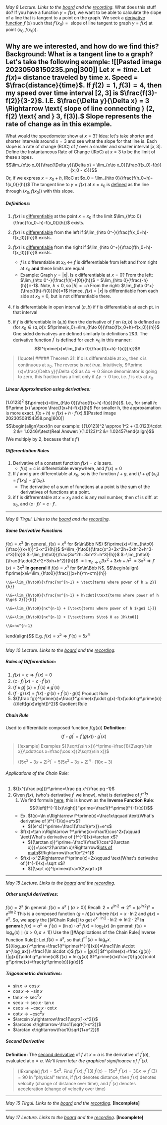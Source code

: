 *May 8 Lecture. Links to the [board](https://drive.google.com/file/d/1BwMi6pAdCWz0UrAnsMBeoXTBa8z6roiN/view?usp=sharing) and the [recording](https://drive.google.com/file/d/1zN1ep3dD9x7Rmo8kGeQKTHNNBCH0p6RK/view?usp=sharing).*
What does this stuff do?
	If you have a function $y=f(x)$, we want to be able to calculate the slope of a line that is tangent to a point on the graph.
	We seek a <u>derivative function</u> $f\prime(x)$ such that
		$f\prime(x_0)=\text{ slope of line tangent to graph }y=f(x)\text{ at point }(x_0,f(x_0))$.

Why are we interested, and how do we find this?
Background:
	What is a tangent line to a graph?
	Let's take the following example:
		![[Pasted image 20230508150235.png|300]]
		Let $x=time$.
		Let $f(x) =$ distance traveled by time $x$.
		Speed = $\frac{distance}{time}$.
		If $f(2)=1$, $f(3)=4$, then my speed over time interval $[2,3]$ is $\frac{f(3)-f(2)}{3-2}$.
			I.E. $\frac{\Delta y}{\Delta x} = 3 \Rightarrow \text{ slope of line connecting } (2, f(2) \text{ and } 3, f(3)).$ 
		Slope represents the rate of change as in this example.
---
What would the speedometer show at $x=3$?
Idea: let's take shorter and shorter intervals around $x=3$ and see what the slope for that line is. Each slope is a rate of change (ROC) of $f$ over a smaller and smaller interval $[x,3]$. Define the Instantaneous Rate of Change (IRoC) at $x=3$ to be the limit of these slopes. $$\lim_{x\to x_0}{\frac{\Delta y}{\Delta x} = \lim_{x\to x_0}{\frac{f(x_0)-f(x)}{x_0 - x}}}$$ Or, if we express $x=x_0 + h$, IRoC at $x_0 = \lim_{h\to 0}{\frac{f(h_0+h)-f(x_0)}{h}}$
The tangent line to $y=f(x)$ at $x=x_0$ is <u>defined</u> as the line through $(x_0, f(x_0))$ with this slope.

##### Definitions:
1) $f(x)$ is <u>differentiable</u> at the point $x=x_0$ if the limit $\lim_{h\to 0}{\frac{f(x_0+h)-f(x_0)}{h}}$ exists.
2) $f(x)$ is <u>differentiable</u> from the left   if $\lim_{h\to 0^-}{\frac{f(x_0+h)-f(x_0)}{h}}$ exists.
3) $f(x)$ is <u>differentiable</u> from the right if $\lim_{h\to 0^+}{\frac{f(h_0+h)-f(x_0)}{h}}$ exists.
	- $f$ is differentiable at $x_0$ $\iff$ $f$ is differentiable from left and from right at $x_0$ **and** these limits are equal
	
	* Example: Graph $y=|x|$. Is x differentiable at $x=0$?
	  From the left: $\lim_{h\to 0^-}{\frac{f(h)-f(0)}{h}}$ = $\lim_{h\to 0}{\frac{-h}{h}}=-1$. Note, $h<0$, so $|h|=-h$
	  From the right: $\lim_{h\to 0^+}{\frac{f(h)-f(0)}{h}}=1$
	  Hence, $f(x)=|x|$ is differentiable from each side at $x_0=0$, but is not differentiable there.
4) f is differentiable in open interval $(a,b)$ if f is differentiable at each pt. in that interval
5) if $f$ is differentiable in (a,b) then the derivative of $f$ on $(a,b)$ is defined as (for $x_0\in(a,b)$): $f\prime(x_0)=\lim_{h\to 0}{\frac{f(x_0+h)-f(x_0)}{h}}$
	One sided derivatives are defined similarly to definitions 2&3.
The derivative function $f^\prime$ is defined for each $x_0$ in this manner: $$f^\prime(x)=\lim_{h\to 0}{\frac{f(x+h)-f(x)}{h}}$$

> [!quote] ##### Theorem 31:
> If x is differentiable at $x_0$, then x is continuous at $x_0$. The reverse is *not true*.
> Intuitively, $f\prime (x)=\frac{\Delta y}{\Delta x}$ as $\Delta x \to 0$ Since denominator is going to zero, this fraction has a limit only if $\Delta y\to 0$ too, i.e. $f$ is cts at $x_0$.

##### Linear Approximation using derivatives:
$(1.0123)^2$
$f\prime(x)=\lim_{h\to 0}{\frac{f(x+h)-f(x)}{h}}$. I.e., for small $h$:
$f\prime (x) \approx \frac{f(x+h)-f(x)}{h}$
For smaller h, the approxamation is more exact.
$f(x+h)\approx f(x)+h\cdot f\prime (x)$.![[Pasted image 20230508154358.png|600]]
$$\begin{align}\text{In our example: }(1.0123)^2 \approx 1^2 + (0.0123)\cdot 2 &= 1.0246\\\text{Real Answer: }(1.0123)^2 &= 1.02457\end{align}$$
(We multiply by 2, because that's $f\prime$)

##### Differentiation Rules
1) Derivative of a constant function $f(x)=c$ is zero.
	- $f(x)=c$ is differentiable everywhere, and $f\prime(x)=0$
2) If $f$ and $g$ are differentiable at $x_0$, so is the function $f+g$, and $(f+g)\prime(x_0)$ = $f\prime(x_0) + g\prime(x_0)$.
	- The derivative of a sum of functions at a point is the sum of the derivatives of functions at a point.
3) if f is diffrerentable at $x=x_0$ and c is any real number, then cf is diff. at $x_0$, and $(c\cdot f)\prime = c\cdot f\prime$.
---
*May 8 Tirgul. Links to the [board](https://drive.google.com/file/d/1S_NZEhPPuh-J7UZWxVKXWi7kgmO_z-7Q/view?usp=sharing) and the [recording](https://drive.google.com/file/d/1zN1ep3dD9x7Rmo8kGeQKTHNNBCH0p6RK/view?usp=sharing).*
##### Some Derivative Functions
$f(x)=x^3$ (in general, $f(x) = x^n$ for $n\in\Bbb N$)
$f\prime(x)=\lim_{h\to0}{\frac{{(x+h)}^3-x^3}{h}}$
$=\lim_{h\to0}{\frac{x^3+3x^2h+3xh^2+h^3-x^3}{h}}$
$=\lim_{h\to0}{\frac{3x^2h+3xh^2+h^3}{h}}$
$=\lim_{h\to0}{\frac{h\cdot(3x^2+3xh+h^2)}{h}}$
$=\lim_{h\to0}{3x^2+3xh+h^2}$
$=3x^2 \Rightarrow f\prime(x)=3x^2$
**In general**
if $f(x) = x^n$ for $n\in\Bbb N$,
$$\begin{align}
	f\prime(x)&=\lim_{h\to0}{\frac{{(x+h)}^n-x^n}{h}}
	
	\\&=\lim_{h\to0}{\frac{nx^{n-1} + \text{terms where power of h ≥ 2}}{h}}
	
	\\&=\lim_{h\to0}{\frac{nx^{n-1} + h\cdot[\text{terms where power of h $\ge$ 2}]}{h}}
	
	\\&=\lim_{h\to0}{nx^{n-1} + [\text{terms where power of h $\ge$ 1}]}
	
	\\&=\lim_{h\to0}{nx^{n-1} + [\text{terms $\to$ 0 as }h\to0]}
	
	\\&=nx^{n-1}
\end{align}$$
E.g. $f(x) = x^5\Rightarrow f\prime(x)=5x^4$

---
*May 10 Lecture. Links to the [board](https://drive.google.com/file/d/1z4C-JCqc7vx1cP1Z-UaKlwRk_358B4eq/view?usp=sharing) and the [recording](https://drive.google.com/file/d/10TehH0JSiymOF9wxWyi-5U3tamo7EgTT/view?usp=sharing).*
##### Rules of Differentiation:
1. $f(x)=c\Rightarrow f^\prime(x)=0$
2. ${(c\cdot f)}^\prime(x)=c\cdot f^\prime(x)$
3. ${(f\pm g)}^\prime(x)=f^\prime(x)\pm g^\prime(x)$
4. ${(f\cdot g)}^\prime(x)=f(x)\cdot g^\prime(x)+f^\prime(x)\cdot g(x)$
	Product Rule
5. ${(\frac fg)}^\prime(x)=\frac{f^\prime(x)\cdot g(x)-f(x)\cdot g^\prime(x)}{{\left[g(x)\right]}^2}$
	Quotient Rule

##### Chain Rule
Used to differentiate composed function $f(g(x))$
	**Definition:** $${(f\circ g)}^\prime=f^\prime(g(x))\cdot g^\prime(x)$$
> [!example] Examples
> ${(\sqrt{\sin x})}^\prime=\frac{1}{2\sqrt{\sin x}}\cdot\cos x=\frac{\cos x}{2\sqrt{\sin x}}$
> 
> ${({(5x^2-3x+2)}^5)}^\prime=5{(5x^2-3x+2)}^4\cdot(10x-3)$

###### Applications of the Chain Rule:
1. ${(x^{\frac pq})}^\prime=\frac pq x^{\frac pq -1}$
2. Given $f(x)$, (who's derivative $f^\prime$ we know), what is derivative of $f^{-1}$?
	1. We find formula [here](https://drive.google.com/file/d/10TehH0JSiymOF9wxWyi-5U3tamo7EgTT/view?t=1h19m), this is known as the **Inverse Function Rule**:$${\left[f^{-1}(x)\right]}^\prime=\frac1{f^\prime(f^{-1}(x))}$$
	- Ex. $f(x)=\ln x\Rightarrow f^\prime(x)=\frac1x\qquad \text{What's derivative of }f^{-1}(x)=e^x$?
		- ${(e^x)}^\prime=\frac1{\frac1{e^x}}=e^x$
	- $f(x)=\tan x\Rightarrow f^\prime(x)=\frac1{\cos^2x}\qquad \text{What's derivative of }f^{-1}(x)=\arctan x$?
		- ${(\arctan x)}^\prime=\frac1{\frac1{\cos^2(\arctan x)}}=\cos^2(\arctan x)\Rightarrow$[lots of math](https://drive.google.com/file/d/10TehH0JSiymOF9wxWyi-5U3tamo7EgTT/view?t=1h34m30s)$\Rightarrow\frac1{x^2+1}$
	- $f(x)=x^2\Rightarrow f^\prime(x)=2x\qquad \text{What's derivative of }f^{-1}(x)=\sqrt x$?
		- ${(\sqrt x)}^\prime=\frac1{2\sqrt x}$
---
*May 15 Lecture. Links to the [board](https://drive.google.com/file/d/1dFASNn6Xd4YzXUSHsNLkqV739o3WLJLu/view?usp=sharing) and the [recording](https://drive.google.com/file/d/15RNuaMs73eEMTTOE6A2OBvyYL6uSSnAJ/view?usp=sharing).*
##### Other useful derivatives:
$f(x)=2^x$ (in general: $f(x)=a^x\mid (a>0)$)
	Recall: $2=e^{\ln2}\Rightarrow2^x={(e^{\ln2})}^x=e^{x\ln2}$
	This is a composed function $(g\circ h)(x)$ where $h(x)=x\cdot\ln2$ and $g(x)=e^x$.
	So, we apply the [[#Chain Rule]] to get $e^{x\cdot\ln2}\cdot\ln2\Rightarrow\ln2\cdot 2^x$
	**In general:**
	$f(x)=a^x\Rightarrow f^\prime(x)=(\ln a)\cdot a^x$
$f(x)=\log_2(x)$ (in general: $f(x)=\log_a(x)\mid(a>0,a\not=1)$)
	Use the [[#Applications of the Chain Rule:|Inverse Function Rule]]:
	Let $f(x)=a^x$, so that $f^{-1}(x)=\log_ax$.
	${(\log_ax)}^\prime=\frac1{f^\prime(f^{-1}(x))}=\frac1{\ln a\cdot a^{\log_ax}}=\frac1{\ln a\cdot x}$
$f(x)=|g(x)|$
	$f^\prime(x)=\frac {g(x)}{|g(x)|}\cdot g^\prime(x)$
$f(x)=\ln(g(x))$
	$f^\prime(x)=\frac{1}{g(x)}\cdot g^\prime(x)=\frac{g^\prime(x)}{g(x)}$
##### Trigonometric derivatives:
- $\sin x\rightarrow\cos x$
- $\cos x\rightarrow-\sin x$
- $\tan x\rightarrow\sec^2x$ 
- $\sec x\rightarrow\sec x\cdot\tan x$
- $\csc x\rightarrow-\csc x\cdot\cot x$
- $\cot x\rightarrow-\csc^2x$
- $\arcsin x\rightarrow\frac1{\sqrt{1-x^2}}$
- $\arccos x\rightarrow-\frac1{\sqrt{1-x^2}}$
- $\arctan x\rightarrow\frac1{\sqrt{1+x^2}}$
##### Second Derivative
**Definition:** The <u>second derivative</u> of $f$ at $x=a$ is the derivative of $f^\prime(a)$, evaluated at $x=a$.
*We'll learn later the graphical significance of $f^{\prime\prime}(x)$.*

> [!Example]
> $f(x)=5x^3$. Find $f^{\prime\prime}(x),f^{\prime\prime}(3)$
> $f^{\prime}(x)=15x^2$
> $f^{\prime\prime}(x)=30x\Rightarrow f^{\prime\prime}(3)=90$
In "physical" terms, if $f(x)$ denotes distance, then $f^\prime(x)$ denotes velocity (change of distance over time), and $f^{\prime\prime}(x)$ denotes acceleration (change of velocity over time)

---
*May 15 Tirgul. Links to the [board](https://drive.google.com/file/d/1tpdT4hh9mK4BQsP4c0kzmhpqJ22tFux7/view?usp=sharing) and the [recording](https://drive.google.com/file/d/1DYerFUrS_VTiF-x110mAMMfijngYG4Y7/view?usp=sharing).*
**\[Incomplete]**

---
*May 17 Lecture. Links to the [board](https://drive.google.com/file/d/1uoFO6oGx4snb2b7w5d6NiHLif-sXGahC/view?usp=sharing) and the [recording](https://drive.google.com/file/d/1LCHNtfOGq5c4wNoIxWh8H0RmwglGTSME/view?usp=sharing).*
**\[Incomplete]**

